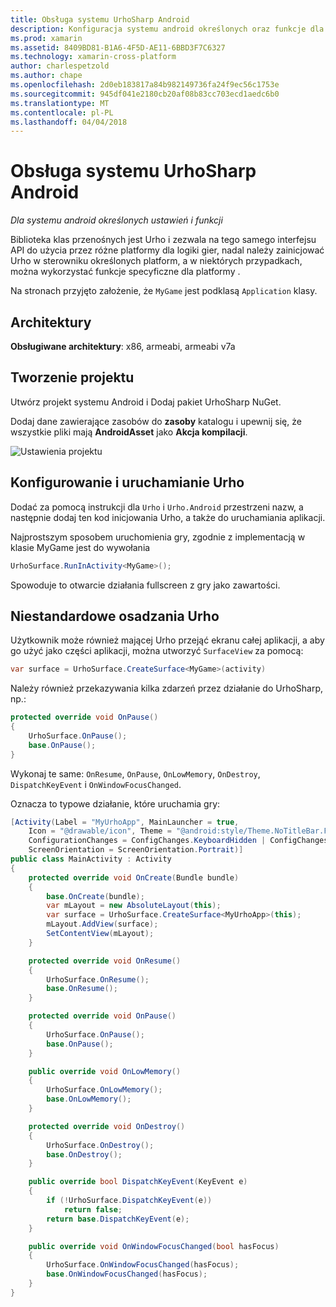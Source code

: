 ```yaml
---
title: Obsługa systemu UrhoSharp Android
description: Konfiguracja systemu android określonych oraz funkcje dla UrhoSharp.
ms.prod: xamarin
ms.assetid: 8409BD81-B1A6-4F5D-AE11-6BBD3F7C6327
ms.technology: xamarin-cross-platform
author: charlespetzold
ms.author: chape
ms.openlocfilehash: 2d0eb183817a84b982149736fa24f9ec56c1753e
ms.sourcegitcommit: 945df041e2180cb20af08b83cc703ecd1aedc6b0
ms.translationtype: MT
ms.contentlocale: pl-PL
ms.lasthandoff: 04/04/2018
---
```

# <a name="urhosharp-android-support"></a>Obsługa systemu UrhoSharp Android

_Dla systemu android określonych ustawień i funkcji_

Biblioteka klas przenośnych jest Urho i zezwala na tego samego interfejsu API do użycia przez różne platformy dla logiki gier, nadal należy zainicjować Urho w sterowniku określonych platform, a w niektórych przypadkach, można wykorzystać funkcje specyficzne dla platformy .

Na stronach przyjęto założenie, że `MyGame` jest podklasą `Application` klasy.

## <a name="architectures"></a>Architektury

**Obsługiwane architektury**: x86, armeabi, armeabi v7a

## <a name="create-a-project"></a>Tworzenie projektu

Utwórz projekt systemu Android i Dodaj pakiet UrhoSharp NuGet.

Dodaj dane zawierające zasobów do **zasoby** katalogu i upewnij się, że wszystkie pliki mają **AndroidAsset** jako **Akcja kompilacji**.

![Ustawienia projektu](android-images/image-3.png "Dodaj danych zawierającego zasoby do katalogu zawierającego zasoby")

## <a name="configure-and-launching-urho"></a>Konfigurowanie i uruchamianie Urho

Dodać za pomocą instrukcji dla `Urho` i `Urho.Android` przestrzeni nazw, a następnie dodaj ten kod inicjowania Urho, a także do uruchamiania aplikacji.

Najprostszym sposobem uruchomienia gry, zgodnie z implementacją w klasie MyGame jest do wywołania

```csharp
UrhoSurface.RunInActivity<MyGame>();
```

Spowoduje to otwarcie działania fullscreen z gry jako zawartości.

## <a name="custom-embedding-of-urho"></a>Niestandardowe osadzania Urho

Użytkownik może również mającej Urho przejąć ekranu całej aplikacji, a aby go użyć jako części aplikacji, można utworzyć `SurfaceView` za pomocą:

```csharp
var surface = UrhoSurface.CreateSurface<MyGame>(activity)
```

Należy również przekazywania kilka zdarzeń przez działanie do UrhoSharp, np.:

```csharp
protected override void OnPause()
{
    UrhoSurface.OnPause();
    base.OnPause();
}
```

Wykonaj te same: `OnResume`, `OnPause`, `OnLowMemory`, `OnDestroy`, `DispatchKeyEvent` i `OnWindowFocusChanged`.

Oznacza to typowe działanie, które uruchamia gry:

```csharp
[Activity(Label = "MyUrhoApp", MainLauncher = true,
    Icon = "@drawable/icon", Theme = "@android:style/Theme.NoTitleBar.Fullscreen",
    ConfigurationChanges = ConfigChanges.KeyboardHidden | ConfigChanges.Orientation,
    ScreenOrientation = ScreenOrientation.Portrait)]
public class MainActivity : Activity
{
    protected override void OnCreate(Bundle bundle)
    {
        base.OnCreate(bundle);
        var mLayout = new AbsoluteLayout(this);
        var surface = UrhoSurface.CreateSurface<MyUrhoApp>(this);
        mLayout.AddView(surface);
        SetContentView(mLayout);
    }

    protected override void OnResume()
    {
        UrhoSurface.OnResume();
        base.OnResume();
    }

    protected override void OnPause()
    {
        UrhoSurface.OnPause();
        base.OnPause();
    }

    public override void OnLowMemory()
    {
        UrhoSurface.OnLowMemory();
        base.OnLowMemory();
    }

    protected override void OnDestroy()
    {
        UrhoSurface.OnDestroy();
        base.OnDestroy();
    }

    public override bool DispatchKeyEvent(KeyEvent e)
    {
        if (!UrhoSurface.DispatchKeyEvent(e))
            return false;
        return base.DispatchKeyEvent(e);
    }

    public override void OnWindowFocusChanged(bool hasFocus)
    {
        UrhoSurface.OnWindowFocusChanged(hasFocus);
        base.OnWindowFocusChanged(hasFocus);
    }
}
```

